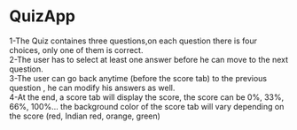 # QuizApp

1-The Quiz containes three questions,on each question there is four choices, only one of them is correct.
<br>
2-The user has to select at least one answer before he can move to the next question.
<br>
3-The user can go back anytime (before the score tab) to the previous question , he can modify his answers as well.
<br>
4-At the end, a score tab will display the score, the score can be 0%, 33%, 66%, 100%... the background color of the score tab will vary depending on the score (red, Indian red, orange, green) 
